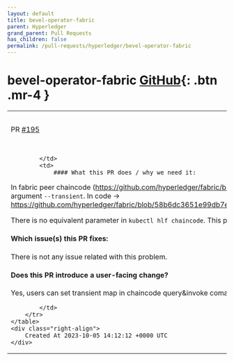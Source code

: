 ```yaml
---
layout: default
title: bevel-operator-fabric
parent: Hyperledger
grand_parent: Pull Requests
has_children: false
permalink: /pull-requests/hyperledger/bevel-operator-fabric
---
```


# bevel-operator-fabric <span class="fs-3 right-align">[GitHub](https://github.com/hyperledger/bevel-operator-fabric){: .btn .mr-4 }</span>


<div>
    <table>
        <tr>
            <td>
                PR <a href="https://github.com/hyperledger/bevel-operator-fabric/pull/195" class=".btn">#195</a>
            </td>
            <td>
                <b>
                    Add transient map arg to chaincode invoke&query
                </b>
            </td>
        </tr>
        <tr>
            <td>
                
            </td>
            <td>
                #### What this PR does / why we need it:
In fabric peer chaincode (https://github.com/hyperledger/fabric/blob/main/internal/peer/chaincode), users can set transient map with argument `--transient`. 
In code -> https://github.com/hyperledger/fabric/blob/58b6dc3651e99db7e3eaa61285cac4c5b3cdef4d/internal/peer/chaincode/common.go#L579

There is no equivalent parameter in `kubectl hlf chaincode`. This pr solves that. 

#### Which issue(s) this PR fixes:
There is not any issue related with this problem.

#### Does this PR introduce a user-facing change?
Yes, users can set transient map in chaincode query&invoke comamnds.

            </td>
        </tr>
    </table>
    <div class="right-align">
        Created At 2023-10-05 14:12:12 +0000 UTC
    </div>
</div>

